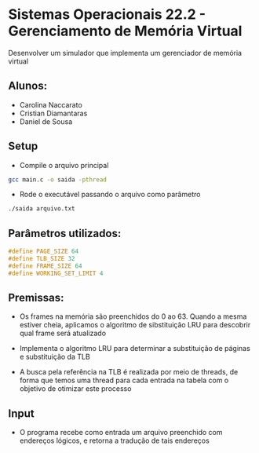 # Sistemas Operacionais 22.2 - Gerenciamento de Memória Virtual
Desenvolver um simulador que implementa um gerenciador de memória virtual

## Alunos:
- Carolina Naccarato
- Cristian Diamantaras
- Daniel de Sousa

## Setup
- Compile o arquivo principal
```bash
gcc main.c -o saida -pthread
```

- Rode o executável passando o arquivo como parâmetro
```bash
./saida arquivo.txt
```

## Parâmetros utilizados:
```C
#define PAGE_SIZE 64
#define TLB_SIZE 32
#define FRAME_SIZE 64
#define WORKING_SET_LIMIT 4
```

## Premissas:
- Os frames na memória são preenchidos do 0 ao 63. Quando a mesma estiver cheia, aplicamos o algoritmo de sibstituição LRU para descobrir qual frame será atualizado

- Implementa o algoritmo LRU para determinar a substituição de páginas e substituição da TLB

- A busca pela referência na TLB é realizada por meio de threads, de forma que temos uma thread para cada entrada na tabela com o objetivo de otimizar este processo

## Input
- O programa recebe como entrada um arquivo preenchido com endereços lógicos, e retorna a tradução de tais endereços
